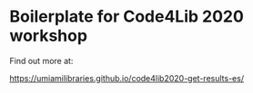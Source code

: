 # Boilerplate for Code4Lib 2020 workshop

Find out more at:

https://umiamilibraries.github.io/code4lib2020-get-results-es/